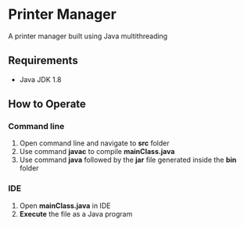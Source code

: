 # Printer Manager
A printer manager built using Java multithreading

## Requirements
- Java JDK 1.8 

## How to Operate
  ### Command line
  1. Open command line and navigate to __src__ folder
  2. Use command __javac__ to compile __mainClass.java__
  3. Use command __java__ followed by the __jar__ file 
     generated inside the __bin__ folder
  
  ### IDE
  1. Open __mainClass.java__ in IDE
  2. __Execute__ the file as a Java program
